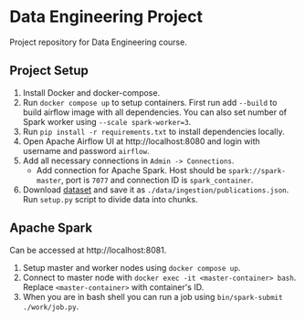 # Data Engineering Project
Project repository for Data Engineering course.

## Project Setup
1. Install Docker and docker-compose.
2. Run `docker compose up` to setup containers. First run add `--build` to build airflow image with all dependencies. You can also set number of Spark worker using `--scale spark-worker=3`.
3. Run `pip install -r requirements.txt` to install dependencies locally.
4. Open Apache Airflow UI at http://localhost:8080 and login with username and password `airflow`.
5. Add all necessary connections in `Admin -> Connections`.
    - Add connection for Apache Spark. Host should be `spark://spark-master`, port is `7077` and connection ID is `spark_container`.
6. Download [dataset](https://www.kaggle.com/datasets/Cornell-University/arxiv?resource=download) and save it as `./data/ingestion/publications.json`. Run `setup.py` script to divide data into chunks.

## Apache Spark
Can be accessed at http://localhost:8081.
1. Setup master and worker nodes using `docker compose up`.
2. Connect to master node with `docker exec -it <master-container> bash`. Replace `<master-container>` with container's ID.
3. When you are in bash shell you can run a job using `bin/spark-submit ./work/job.py`.